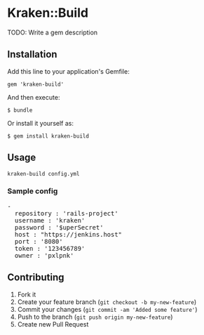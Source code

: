 # Kraken::Build

TODO: Write a gem description

## Installation

Add this line to your application's Gemfile:

    gem 'kraken-build'

And then execute:

    $ bundle

Or install it yourself as:

    $ gem install kraken-build

## Usage

 `kraken-build config.yml`

### Sample config
<pre>
-
  repository : 'rails-project'
  username : 'kraken'
  password : '$uperSecret'
  host : "https://jenkins.host"
  port : '8080'
  token : '123456789'
  owner : 'pxlpnk'
</pre>

## Contributing

1. Fork it
2. Create your feature branch (`git checkout -b my-new-feature`)
3. Commit your changes (`git commit -am 'Added some feature'`)
4. Push to the branch (`git push origin my-new-feature`)
5. Create new Pull Request
